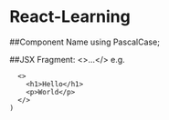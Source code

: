 # React-Learning
##Component Name using PascalCase;

##JSX Fragment: <>...</>
e.g.
```return (
  <>
    <h1>Hello</h1>
    <p>World</p>
  </>
)
```
